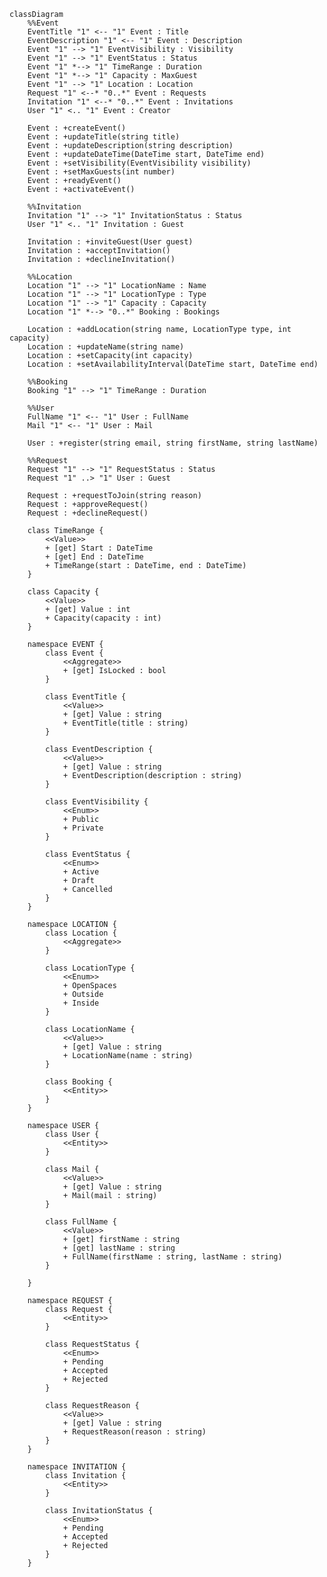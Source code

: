 ﻿```mermaid
classDiagram
    %%Event
    EventTitle "1" <-- "1" Event : Title
    EventDescription "1" <-- "1" Event : Description
    Event "1" --> "1" EventVisibility : Visibility
    Event "1" --> "1" EventStatus : Status
    Event "1" *--> "1" TimeRange : Duration
    Event "1" *--> "1" Capacity : MaxGuest
    Event "1" --> "1" Location : Location
    Request "1" <--* "0..*" Event : Requests
    Invitation "1" <--* "0..*" Event : Invitations 
    User "1" <.. "1" Event : Creator

    Event : +createEvent()
    Event : +updateTitle(string title)
    Event : +updateDescription(string description)
    Event : +updateDateTime(DateTime start, DateTime end)
    Event : +setVisibility(EventVisibility visibility)
    Event : +setMaxGuests(int number)
    Event : +readyEvent()
    Event : +activateEvent()

    %%Invitation
    Invitation "1" --> "1" InvitationStatus : Status
    User "1" <.. "1" Invitation : Guest

    Invitation : +inviteGuest(User guest)
    Invitation : +acceptInvitation()
    Invitation : +declineInvitation()

    %%Location
    Location "1" --> "1" LocationName : Name
    Location "1" --> "1" LocationType : Type
    Location "1" --> "1" Capacity : Capacity
    Location "1" *--> "0..*" Booking : Bookings

    Location : +addLocation(string name, LocationType type, int capacity)
    Location : +updateName(string name)
    Location : +setCapacity(int capacity)
    Location : +setAvailabilityInterval(DateTime start, DateTime end)

    %%Booking
    Booking "1" --> "1" TimeRange : Duration

    %%User
    FullName "1" <-- "1" User : FullName
    Mail "1" <-- "1" User : Mail

    User : +register(string email, string firstName, string lastName)

    %%Request
    Request "1" --> "1" RequestStatus : Status
    Request "1" ..> "1" User : Guest

    Request : +requestToJoin(string reason)
    Request : +approveRequest()
    Request : +declineRequest()

    class TimeRange {
        <<Value>>
        + [get] Start : DateTime
        + [get] End : DateTime
        + TimeRange(start : DateTime, end : DateTime)
    }

    class Capacity {
        <<Value>>
        + [get] Value : int
        + Capacity(capacity : int)
    }

    namespace EVENT {
        class Event {
            <<Aggregate>>
            + [get] IsLocked : bool
        }

        class EventTitle {
            <<Value>>
            + [get] Value : string
            + EventTitle(title : string)
        }
        
        class EventDescription {
            <<Value>>
            + [get] Value : string
            + EventDescription(description : string)
        }
        
        class EventVisibility {
            <<Enum>>
            + Public
            + Private
        }

        class EventStatus {
            <<Enum>>
            + Active
            + Draft
            + Cancelled
        }
    }
    
    namespace LOCATION {
        class Location {
            <<Aggregate>>
        }

        class LocationType {
            <<Enum>>
            + OpenSpaces
            + Outside
            + Inside
        }

        class LocationName {
            <<Value>>
            + [get] Value : string
            + LocationName(name : string)
        }

        class Booking {
            <<Entity>>
        }
    }

    namespace USER {
        class User {
            <<Entity>>
        }

        class Mail {
            <<Value>>
            + [get] Value : string
            + Mail(mail : string)
        }
        
        class FullName {
            <<Value>>
            + [get] firstName : string
            + [get] lastName : string
            + FullName(firstName : string, lastName : string)
        }

    }
    
    namespace REQUEST {
        class Request {
            <<Entity>>
        }

        class RequestStatus {
            <<Enum>>
            + Pending
            + Accepted
            + Rejected
        }

        class RequestReason {
            <<Value>>
            + [get] Value : string
            + RequestReason(reason : string)
        }
    }
    
    namespace INVITATION {
        class Invitation {
            <<Entity>>
        }

        class InvitationStatus {
            <<Enum>>
            + Pending
            + Accepted
            + Rejected
        }   
    }





```